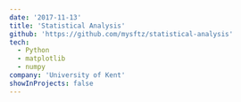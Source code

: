 ```yaml
---
date: '2017-11-13'
title: 'Statistical Analysis'
github: 'https://github.com/mysftz/statistical-analysis'
tech:
  - Python
  - matplotlib
  - numpy
company: 'University of Kent'
showInProjects: false
---
```

